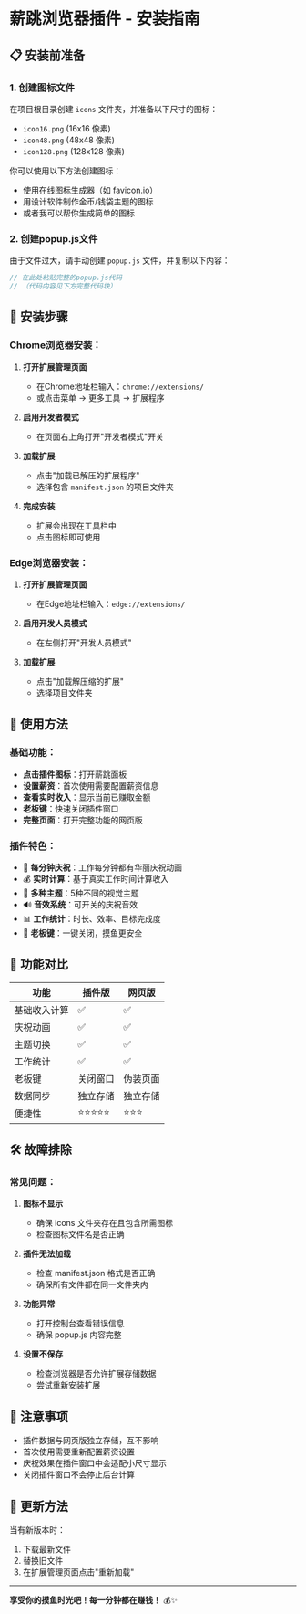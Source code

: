 # 薪跳浏览器插件 - 安装指南

## 📋 安装前准备

### 1. 创建图标文件
在项目根目录创建 `icons` 文件夹，并准备以下尺寸的图标：
- `icon16.png` (16x16 像素)
- `icon48.png` (48x48 像素) 
- `icon128.png` (128x128 像素)

你可以使用以下方法创建图标：
- 使用在线图标生成器（如 favicon.io）
- 用设计软件制作金币/钱袋主题的图标
- 或者我可以帮你生成简单的图标

### 2. 创建popup.js文件
由于文件过大，请手动创建 `popup.js` 文件，并复制以下内容：

```javascript
// 在此处粘贴完整的popup.js代码
// （代码内容见下方完整代码块）
```

## 🚀 安装步骤

### Chrome浏览器安装：

1. **打开扩展管理页面**
   - 在Chrome地址栏输入：`chrome://extensions/`
   - 或点击菜单 → 更多工具 → 扩展程序

2. **启用开发者模式**
   - 在页面右上角打开"开发者模式"开关

3. **加载扩展**
   - 点击"加载已解压的扩展程序"
   - 选择包含 `manifest.json` 的项目文件夹

4. **完成安装**
   - 扩展会出现在工具栏中
   - 点击图标即可使用

### Edge浏览器安装：

1. **打开扩展管理页面**
   - 在Edge地址栏输入：`edge://extensions/`

2. **启用开发人员模式**
   - 在左侧打开"开发人员模式"

3. **加载扩展**
   - 点击"加载解压缩的扩展"
   - 选择项目文件夹

## 🎯 使用方法

### 基础功能：
- **点击插件图标**：打开薪跳面板
- **设置薪资**：首次使用需要配置薪资信息
- **查看实时收入**：显示当前已赚取金额
- **老板键**：快速关闭插件窗口
- **完整页面**：打开完整功能的网页版

### 插件特色：
- 🎉 **每分钟庆祝**：工作每分钟都有华丽庆祝动画
- 💰 **实时计算**：基于真实工作时间计算收入
- 🎨 **多种主题**：5种不同的视觉主题
- 🔊 **音效系统**：可开关的庆祝音效
- 📊 **工作统计**：时长、效率、目标完成度
- 🚨 **老板键**：一键关闭，摸鱼更安全

## 🔧 功能对比

| 功能 | 插件版 | 网页版 |
|------|--------|--------|
| 基础收入计算 | ✅ | ✅ |
| 庆祝动画 | ✅ | ✅ |
| 主题切换 | ✅ | ✅ |
| 工作统计 | ✅ | ✅ |
| 老板键 | 关闭窗口 | 伪装页面 |
| 数据同步 | 独立存储 | 独立存储 |
| 便捷性 | ⭐⭐⭐⭐⭐ | ⭐⭐⭐ |

## 🛠 故障排除

### 常见问题：

1. **图标不显示**
   - 确保 icons 文件夹存在且包含所需图标
   - 检查图标文件名是否正确

2. **插件无法加载**
   - 检查 manifest.json 格式是否正确
   - 确保所有文件都在同一文件夹内

3. **功能异常**
   - 打开控制台查看错误信息
   - 确保 popup.js 内容完整

4. **设置不保存**
   - 检查浏览器是否允许扩展存储数据
   - 尝试重新安装扩展

## 📝 注意事项

- 插件数据与网页版独立存储，互不影响
- 首次使用需要重新配置薪资设置
- 庆祝效果在插件窗口中会适配小尺寸显示
- 关闭插件窗口不会停止后台计算

## 🔄 更新方法

当有新版本时：
1. 下载最新文件
2. 替换旧文件
3. 在扩展管理页面点击"重新加载"

---

**享受你的摸鱼时光吧！每一分钟都在赚钱！** 💰✨ 